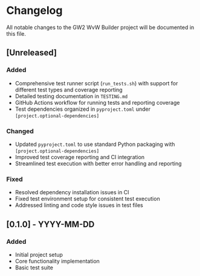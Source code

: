 # Changelog

All notable changes to the GW2 WvW Builder project will be documented in this file.

## [Unreleased]

### Added
- Comprehensive test runner script (`run_tests.sh`) with support for different test types and coverage reporting
- Detailed testing documentation in `TESTING.md`
- GitHub Actions workflow for running tests and reporting coverage
- Test dependencies organized in `pyproject.toml` under `[project.optional-dependencies]`

### Changed
- Updated `pyproject.toml` to use standard Python packaging with `[project.optional-dependencies]`
- Improved test coverage reporting and CI integration
- Streamlined test execution with better error handling and reporting

### Fixed
- Resolved dependency installation issues in CI
- Fixed test environment setup for consistent test execution
- Addressed linting and code style issues in test files

## [0.1.0] - YYYY-MM-DD

### Added
- Initial project setup
- Core functionality implementation
- Basic test suite
